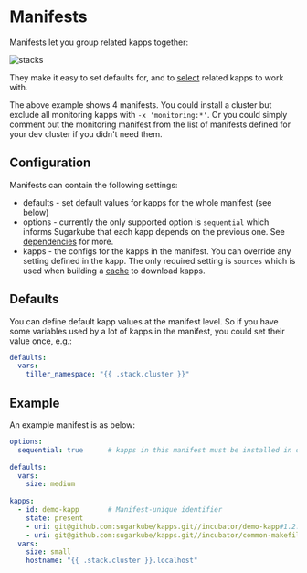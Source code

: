 # Manifests

Manifests let you group related kapps together:

![stacks](stacks.png)

They make it easy to set defaults for, and to [select](dependencies.md) related kapps to work with.

The above example shows 4 manifests. You could install a cluster but exclude all monitoring kapps with `-x 'monitoring:*'`. Or you could simply comment out the monitoring manifest from the list of manifests defined for your dev cluster if you didn't need them.

## Configuration

Manifests can contain the following settings:

* defaults - set default values for kapps for the whole manifest (see below)
* options - currently the only supported option is `sequential` which informs Sugarkube that each kapp depends on the previous one. See [dependencies](dependencies.md) for more.
* kapps - the configs for the kapps in the manifest. You can override any setting defined in the kapp. The only required setting is `sources` which is used when building a [cache](cache.md) to download kapps. 

## Defaults

You can define default kapp values at the manifest level. So if you have some variables used by a lot of kapps in the manifest, you could set their value once, e.g.:

```yaml
defaults:
  vars:
    tiller_namespace: "{{ .stack.cluster }}"
```

## Example

An example manifest is as below:

```yaml
options:
  sequential: true      # kapps in this manifest must be installed in order
  
defaults:
  vars:
    size: medium
  
kapps:
  - id: demo-kapp       # Manifest-unique identifier
    state: present
    - uri: git@github.com:sugarkube/kapps.git//incubator/demo-kapp#1.2.3
    - uri: git@github.com:sugarkube/kapps.git//incubator/common-makefiles#1.0.0
  vars:
    size: small
    hostname: "{{ .stack.cluster }}.localhost"
```
